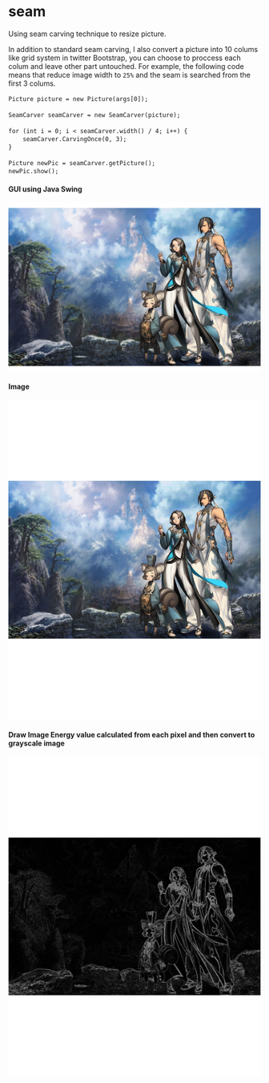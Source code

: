 # seam
Using seam carving technique to resize picture.

In addition to standard seam carving, I also convert a picture into 10 colums like grid system in twitter Bootstrap, you can choose to proccess each colum and leave other part untouched.
For example, the following code means that reduce image width to `25%` and the seam is searched from the first 3 colums. 
```
Picture picture = new Picture(args[0]);

SeamCarver seamCarver = new SeamCarver(picture);

for (int i = 0; i < seamCarver.width() / 4; i++) {
    seamCarver.CarvingOnce(0, 3);
}

Picture newPic = seamCarver.getPicture();
newPic.show();
```       
#### GUI using Java Swing 

![alt text](https://github.com/HoweZZH/SeamCarving/blob/master/guiPicture/1.gif?raw=true "gui")

#### Image
![alt text](https://github.com/HoweZZH/SeamCarving/blob/master/guiPicture/4.gif?raw=true "original picture")
#### Draw Image Energy value calculated from each pixel and then convert to grayscale image
![alt text](https://github.com/HoweZZH/SeamCarving/blob/master/guiPicture/5.gif?raw=true "original picture")
